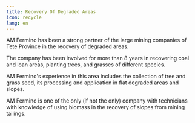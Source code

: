 ```yaml
---
title: Recovery Of Degraded Areas
icon: recycle
lang: en
---
```


AM Fermino has been a strong partner of the large mining companies of Tete Province in the recovery of degraded areas.

The company has been involved for more than 8 years in recovering coal and loan areas, planting trees, and grasses of different species.

AM Fermino's experience in this area includes the collection of tree and grass seed, its processing and application in flat degraded areas and slopes.

AM Fermino is one of the only (if not the only) company with technicians with knowledge of using biomass in the recovery of slopes from mining tailings.
